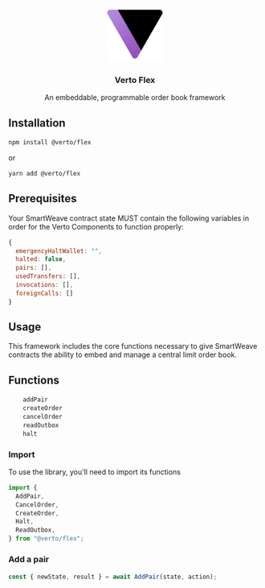 <p align="center" id="title">
  <img src="https://raw.githubusercontent.com/useverto/design/master/logo/logo_light.svg" alt="Verto logo (light version)" width="110" />

  <h3 align="center">Verto Flex</h3>

  <p align="center">
    An embeddable, programmable order book framework
  </p>
</p>

## Installation

```sh
npm install @verto/flex
```

or

```sh
yarn add @verto/flex
```

## Prerequisites

Your SmartWeave contract state MUST contain the following variables in order for the Verto Components to function properly:

```js
{
  emergencyHaltWallet: "",
  halted: false,
  pairs: [],
  usedTransfers: [],
  invocations: [],
  foreignCalls: []
}
```

## Usage

This framework includes the core functions necessary to give SmartWeave contracts the ability to embed and manage a central limit order book.

## Functions

```ts
	addPair
	createOrder
	cancelOrder
	readOutbox
	halt
```

### Import

To use the library, you'll need to import its functions

```ts
import {
  AddPair,
  CancelOrder,
  CreateOrder,
  Halt,
  ReadOutbox,
} from "@verto/flex";
```

### Add a pair

```ts
const { newState, result } = await AddPair(state, action);
```
